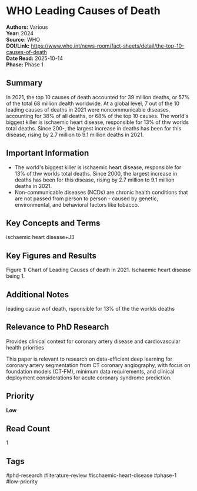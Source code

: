 # WHO Leading Causes of Death

**Authors:** Various  
**Year:** 2024  
**Source:** WHO  
**DOI/Link:** https://www.who.int/news-room/fact-sheets/detail/the-top-10-causes-of-death  
**Date Read:** 2025-10-14  
**Phase:** Phase 1

## Summary

In 2021, the top 10 causes of death accounted for 39 million deaths, or 57% of the total 68 million dealth worldwide. At a global level, 7 out of the 10 leading causes of deaths in 2021 were noncommunicable diseases, accounting for 38% of all deaths, or 68% of the top 10 causes. The world's biggest killer is ischaemic heart disease, responsible for 13% of thw worlds total deaths. Since 200-, the largest increase in deaths has been for this disease, rising by 2.7 million to 9.1 million deaths in 2021. 

## Important Information

- The world's biggest killer is ischaemic heart disease, responsible for 13% of thw worlds total deaths. Since 2000, the largest increase in deaths has been for this disease, rising by 2.7 million to 9.1 million deaths in 2021.
- Non-communicable diseases (NCDs) are chronic health conditions that are  not passed from person to person - caused by genetic, environmental, and behavioral factors like tobacco.

## Key Concepts and Terms

ischaemic heart disease+J3

## Key Figures and Results

Figure 1: Chart of Leading Causes of death in 2021. Ischaemic heart disease being 1.

## Additional Notes

leading cause wof death, rsponsible for 13% of the the worlds deaths

## Relevance to PhD Research

Provides clinical context for coronary artery disease and cardiovascular health priorities

This paper is relevant to research on data-efficient deep learning for coronary artery segmentation from CT coronary angiography, with focus on foundation models (CT-FM), minimum data requirements, and clinical deployment considerations for acute coronary syndrome prediction.

## Priority

**Low**

## Read Count

1

## Tags

#phd-research #literature-review #ischaemic-heart-disease #phase-1 #low-priority
